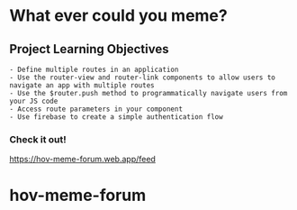 # What ever could you meme? 

## Project Learning Objectives
```
- Define multiple routes in an application
- Use the router-view and router-link components to allow users to navigate an app with multiple routes
- Use the $router.push method to programmatically navigate users from your JS code
- Access route parameters in your component
- Use firebase to create a simple authentication flow
```


### Check it out!
https://hov-meme-forum.web.app/feed
# hov-meme-forum
